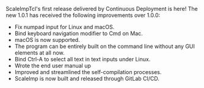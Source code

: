 ScaleImpTcl's first release delivered by Continuous Deployment is here! The new 1.0.1 has received the following improvements over 1.0.0:
* Fix numpad input for Linux and macOS.
* Bind keyboard navigation modifier to Cmd on Mac.
* macOS is now supported.
* The program can be entirely built on the command line without any GUI elements
at all now.
* Bind Ctrl-A to select all text in text inputs under Linux.
* Wrote the end user manual up
* Improved and streamlined the self-compilation processes.
* ScaleImp is now built and released through GitLab CI/CD.
